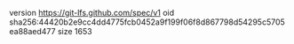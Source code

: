 version https://git-lfs.github.com/spec/v1
oid sha256:44420b2e9cc4dd4775fcb0452a9f199f06f8d867798d54295c5705ea88aed477
size 1653
